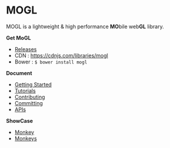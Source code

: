 MOGL
=======
MOGL is a lightweight & high performance **MO**bile web**GL** library.

**Get MoGL**

* [Releases](https://github.com/projectBS/MoGL/releases)
* CDN : https://cdnjs.com/libraries/mogl
* Bower : `$ bower install mogl`

**Document**

* [Getting Started](GETTING-STARTED.md)
* [Tutorials](tutorial)
* [Contributing](CONTRIBUTING.md)
* [Committing](COMMITTING.md)
* [APIs](doc)

**ShowCase**

* [Monkey](http://projectbs.github.io/MoGL/showcase.0.2/monkey.html)
* [Monkeys](http://projectbs.github.io/MoGL/showcase.0.2/monkeys.html)

